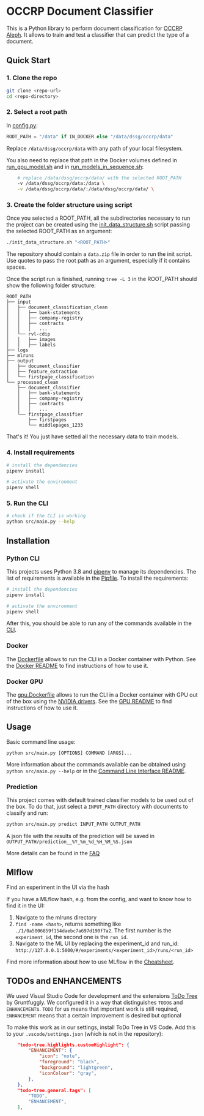 # OCCRP Document Classifier

This is a Python library to perform document classification for [OCCRP Aleph](aleph.occrp.org/). It allows to train and test a classifier that can predict the type of a document. 

## Quick Start

### 1. Clone the repo

```bash
git clone <repo-url>
cd <repo-directory>
```

### 2. Select a root path

In [config.py](./src/config.py):

```python
ROOT_PATH = "/data" if IN_DOCKER else "/data/dssg/occrp/data"
```

Replace `/data/dssg/occrp/data` with any path of your local filesystem.

You also need to replace that path in the Docker volumes defined in [run_gpu_model.sh](./run_gpu_model.sh) and in [run_models_in_sequence.sh](./run_models_in_sequence.sh):

```bash
    # replace /data/dssg/occrp/data/ with the selected ROOT_PATH
    -v /data/dssg/occrp/data:/data \
    -v /data/dssg/occrp/data/:/data/dssg/occrp/data/ \
```

### 3. Create the folder structure using script

Once you selected a ROOT_PATH, all the subdirectories necessary to run the project can be created using the [init_data_structure.sh](./init_data_structure.sh) script passing the selected ROOT_PATH as an argument:

```bash
./init_data_structure.sh "<ROOT_PATH>"
```

The repository should contain a `data.zip` file in order to run the init script. Use quotes to pass the root path as an argument, especially if it contains spaces.

Once the script run is finished, running `tree -L 3` in the ROOT_PATH should show the following folder structure:
```
ROOT_PATH
├── input
│   ├── document_classification_clean
│   │   ├── bank-statements
│   │   ├── company-registry
│   │   ├── contracts
│   │   │   ...
│   └── rvl-cdip
│   │   ├── images
│   │   ├── labels
├── logs
├── mlruns
├── output
│   ├── document_classifier
│   ├── feature_extraction
│   └── firstpage_classification
└── processed_clean
    ├── document_classifier
    │   ├── bank-statements
    │   ├── company-registry
    │   ├── contracts
    │   │   ...
    └── firstpage_classifier
        ├── firstpages
        └── middlepages_1233
```
That's it! You just have setted all the necessary data to train models.

### 4. Install requirements

```bash
# install the dependencies
pipenv install

# activate the environment
pipenv shell
```

### 5. Run the CLI

```bash
# check if the CLI is working
python src/main.py --help

```

## Installation

### Python CLI

This projects uses Python 3.8 and [pipenv](https://pypi.org/project/pipenv/) to manage its dependencies. The list of requirements is available in the [Pipfile](./Pipfile). To install the requirements:

```bash
# install the dependencies
pipenv install

# activate the environment
pipenv shell
```

After this, you should be able to run any of the commands available in the [CLI](./docs/CLI.md).

### Docker

The [Dockerfile](./Dockerfile) allows to run the CLI in a Docker container with Python. See the [Docker README](./docs/Docker.md) to find instructions of how to use it.

### Docker GPU

The [gpu.Dockerfile](./gpu.Dockerfile) allows to run the CLI in a Docker container with GPU out of the box using the [NVIDIA drivers](https://catalog.ngc.nvidia.com/orgs/nvidia/containers/tensorflow). See the [GPU README](./docs/GPU.md) to find instructions of how to use it.

## Usage
 
Basic command line usage:

 ```console
python src/main.py [OPTIONS] COMMAND [ARGS]...
```

More information about the commands available can be obtained using `python src/main.py --help` or in the [Command Line Interface README](./docs/CLI.md).

### Prediction

This project comes with default trained classifier models to be used out of the box. To do that, just select a `INPUT_PATH` directory with documents to classify and run:

```bash
python src/main.py predict INPUT_PATH OUTPUT_PATH
```

A json file with the results of the prediction will be saved in  
`OUTPUT_PATH/prediction__%Y_%m_%d_%H_%M_%S.json`

More details can be found in the [FAQ](./docs/FAQ.md)

## Mlflow

Find an experiment in the UI via the hash

If you have a MLflow hash, e.g. from the config, and want to know how to find it in the UI:

1. Navigate to the mlruns directory
2. `find -name <hash>`, returns something like `./1/0a5006859f154daebc7a697d190f7a2`. The first number is the `experiment_id`, 
the second one is the `run_id`. 
3. Navigate to the ML UI by replacing the experiment_id and run_id: `http://127.0.0.1:5000/#/experiments/<experiment_id>/runs/<run_id>`

Find more information about how to use MLflow in the [Cheatsheet](./docs/Cheatsheet.md).

## TODOs and ENHANCEMENTS

We used Visual Studio Code for development and the extensions [ToDo Tree](https://marketplace.visualstudio.com/items?itemName=Gruntfuggly.todo-tree) by Gruntfuggly. We configured it in a way that distinguishes `TODO`s and `ENHANCEMENT`s. `TODO` for us means that important work is still required, `ENHANCEMENT` means that a certain improvement is desired but optional

To make this work as in our settings, install ToDo Tree in VS Code. Add this to your `.vscode/settings.json` (which is not in the repository):

```json
    "todo-tree.highlights.customHighlight": {
        "ENHANCEMENT": {
            "icon": "note",
            "foreground": "black",
            "background": "lightgreen",
            "iconColour": "gray",
        },
    },
    "todo-tree.general.tags": [
        "TODO",
        "ENHANCEMENT",
    ],
```
